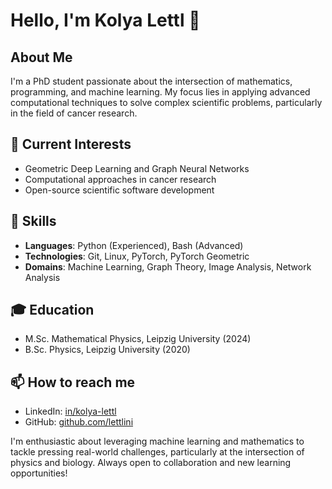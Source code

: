# Hello, I'm Kolya Lettl 👋

## About Me
I'm a PhD student passionate about the intersection of
mathematics, programming, and machine learning.
My focus lies in applying advanced computational techniques to solve complex
scientific problems, particularly in the field of cancer research.

## 🔭 Current Interests
- Geometric Deep Learning and Graph Neural Networks
- Computational approaches in cancer research
- Open-source scientific software development

## 🌱 Skills
- **Languages**: Python (Experienced), Bash (Advanced)
- **Technologies**: Git, Linux, PyTorch, PyTorch Geometric
- **Domains**: Machine Learning, Graph Theory, Image Analysis, Network Analysis

## 🎓 Education
- M.Sc. Mathematical Physics, Leipzig University (2024)
- B.Sc. Physics, Leipzig University (2020)

## 📫 How to reach me
- LinkedIn: [in/kolya-lettl](https://linkedin.com/in/kolya-lettl)
- GitHub: [github.com/lettlini](https://github.com/lettlini)

I'm enthusiastic about leveraging machine learning and mathematics to tackle pressing real-world challenges, particularly at the intersection of physics and biology. Always open to collaboration and new learning opportunities!
